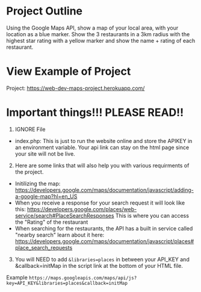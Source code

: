 # Project Outline
Using the Google Maps API, show a map of your local area, with your location as a blue marker. Show the 3 restaurants in a 3km radius with the highest star rating with a yellow marker and show the name + rating of each restaurant.   


# View Example of Project
Project: https://web-dev-maps-project.herokuapp.com/

# Important things!!! PLEASE READ!!

1. IGNORE File
- index.php: This is just to run the website online and store the APIKEY in an environment variable. Your api link can stay on the html page since your site will not be live. 

2. Here are some links that will also help you with various requirments of the project. 
- Initilizing the map: https://developers.google.com/maps/documentation/javascript/adding-a-google-map?hl=en_US  
- When you receive a response for your search request it will look like this: https://developers.google.com/places/web-service/search#PlaceSearchResponses This is where you can access the "Rating" of the restaurant
- When searching for the restaurants, the API has a built in service called "nearby search" learn about it here: https://developers.google.com/maps/documentation/javascript/places#place_search_requests

3. You will NEED to add `&libraries=places` in between your API_KEY and &callback=initMap in the script link at the bottom of your HTML file. 

Example `https://maps.googleapis.com/maps/api/js?key=API_KEY&libraries=places&callback=initMap`
